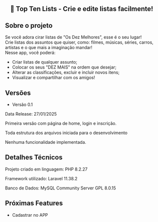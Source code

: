 ##  <p align="center">  📑 Top Ten Lists - Crie e edite listas facilmente!</p>

## Sobre o projeto

Se você adora cirar listas de "Os Dez Melhores", esse é o seu lugar! <br>
Crie listas dos assuntos que quiser, como: filmes, músicas, séries, carros, artistas e o que mais a imaginação mandar! <br>
Nesse app, você poderá: 

- Criar listas de qualquer assunto;
- Colocar os seus "DEZ MAIS" na ordem que desejar;
- Alterar as classificações, excluir e incluir novos itens;
- Visualizar e compartilhar com os amigos!


## Versões

- Versão 0.1
<p> Data Release: 27/01/2025 </p>
<p> Primeira versão com página de home, login e inscrição. </p>
<p> Toda estrutura dos arquivos iniciada para o desenvolvimento </p>
<p> Nenhuma funcionalidade implementada. </p>

## Detalhes Técnicos

<p> Projeto criado em linguagem: PHP 8.2.27 </p>
<p> Framework utilizado: Laravel 11.38.2  </p>
<p> Banco de Dados: MySQL Community Server GPL 8.0.15 </p>

## Próximas Features

- Cadastrar no APP
